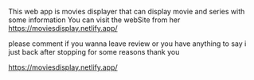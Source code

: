 This web app is movies displayer that can display movie and series with some information You can visit the webSite from her https://moviesdisplay.netlify.app/

please comment if you wanna leave review or you have anything to say i just back after stopping for some reasons thank you

https://moviesdisplay.netlify.app/